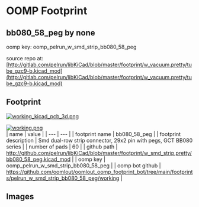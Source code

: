 # OOMP Footprint  
## bb080_58_peg  by none  
  
oomp key: oomp_pelrun_w_smd_strip_bb080_58_peg  
  
source repo at: [http://gitlab.com/pelrun/libKiCad/blob/master/footprint/w_vacuum.pretty/tube_gzc9-b.kicad_mod](http://gitlab.com/pelrun/libKiCad/blob/master/footprint/w_vacuum.pretty/tube_gzc9-b.kicad_mod)  
## Footprint  
  
[![working_kicad_pcb_3d.png](working_kicad_pcb_3d_600.png)](working_kicad_pcb_3d.png)  
  
[![working.png](working_600.png)](working.png)  
| name | value | 
| --- | --- | 
| footprint name | bb080_58_peg | 
| footprint description | Smd dual-row strip connector, 29x2 pin with pegs, GCT BB080 series | 
| number of pads | 60 | 
| github path | http://github.com/pelrun/libKiCad/blob/master/footprint/w_smd_strip.pretty/bb080_58_peg.kicad_mod | 
| oomp key | oomp_pelrun_w_smd_strip_bb080_58_peg | 
| oomp bot github | https://github.com/oomlout/oomlout_oomp_footprint_bot/tree/main/footprints/pelrun_w_smd_strip_bb080_58_peg/working | 
## Images  
